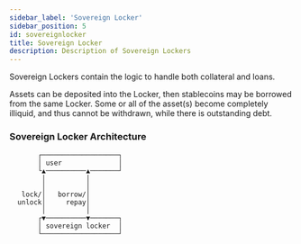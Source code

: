 ```yaml
---
sidebar_label: 'Sovereign Locker'
sidebar_position: 5
id: sovereignlocker
title: Sovereign Locker
description: Description of Sovereign Lockers
---
```


Sovereign Lockers contain the logic to handle both collateral and loans.

Assets can be deposited into the Locker, then stablecoins may be borrowed from the same Locker. Some or all of the asset(s) become completely illiquid, and thus cannot be withdrawn, while there is outstanding debt.

### Sovereign Locker Architecture

```
       ┌───────────────────┐
       │ user              │
       └▲──────────▲───────┘
        │          │      
        │          │      
   lock/│   borrow/│      
  unlock│     repay│      
        │          │      
       ┌▼──────────▼───────┐
       │ sovereign locker  │
       └───────────────────┘
```
